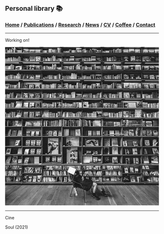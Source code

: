 
## Personal library 📚

###  [Home](/index) / [Publications](/publications) / [Research](/research) / [News](/news) / [CV](/brief_cv) / [Coffee](/coffee) / [Contact](/contact)

---

Working on!

![ ](/images/lib.jpeg)

---
Cine

Soul (2021)
